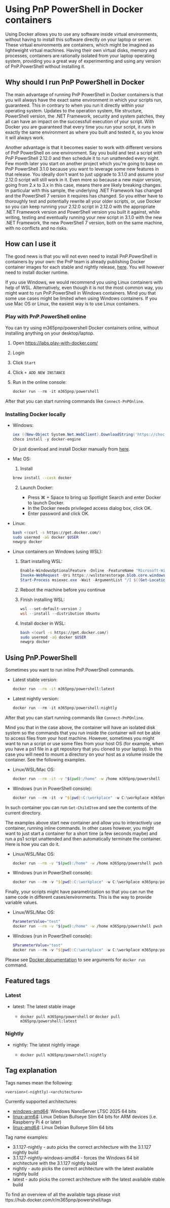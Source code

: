 # Using PnP PowerShell in Docker containers

Using Docker allows you to use any software inside virtual environments, without having to install this software directly on your laptop or server. These virtual environments are containers, which might be imagined as lightweight virtual machines. Having their own virtual disks, memory and processes, containers are rationally isolated from your laptop operating system, providing you a great way of experimenting and using any version of PnP.PowerShell without installing it.

## Why should I run PnP PowerShell in Docker

The main advantage of running PnP PowerShell in Docker containers is that you will always have the exact same environment in which your scripts run, guaranteed. This in contrary to when you run it directly within your operating system. Updates to the operation system, file structure, PowerShell version, the .NET Framework, security and system patches, they all can have an impact on the successfull execution of your script. With Docker you are guaranteed that every time you run your script, it runs in exactly the same environment as where you built and tested it, so you know it will always work.

Another advantage is that it becomes easier to work with different versions of PnP PowerShell on one environment. Say you build and test a script with PnP PowerShell 2.12.0 and then schedule it to run unattended every night. Few month later you start on another project which you're going to base on PnP PowerShell 3.1.0 because you want to leverage some new features in that release. You ideally don't want to just upgrade to 3.1.0 and assume your 2.12.0 script will still work in it. Even more so because a new major version, going from 2.x to 3.x in this case, means there are likely breaking changes. In particular with this sample, the underlying .NET Framework has changed and the PowerShell 7 version it requires has changed. So you either have to thoroughly test and potentially rewrite all your older scripts, or, use Docker so you can keep running your 2.12.0 script in 2.12.0 with the appropriate .NET Framework version and PowerShell version you built it against, while writing, testing and eventually running your new script in 3.1.0 with the new .NET Framework, the new PowerShell 7 version, both on the same machine, with no conflicts and no risks.

## How can I use it

The good news is that you will not even need to install PnP.PowerShell in containers by your own: the PnP team is already publishing Docker container images for each stable and nightly release, [here](https://hub.docker.com/r/m365pnp/powershell). You will however need to install docker runtime.

If you use Windows, we would recommend you using Linux containers with help of WSL. Alternatively, even though it is not the most common way, you might want to run PnP.PowerShell in Windows containers. Mind you that some use cases might be limited when using Windows containers. If you use Mac OS or Linux, the easiest way is to use Linux containers.

### Play with PnP.PowerShell online

You can try using m365pnp/powershell Docker containers online, without installing anything on your desktop/laptop.

1. Open https://labs.play-with-docker.com/

2. Login

3. Click `Start`

4. Click `+ ADD NEW INSTANCE`

5. Run in the online console:

    ```powershell
    docker run --rm -it m365pnp/powershell
    ```

After that you can start running commands like `Connect-PnPOnline`.

### Installing Docker locally

- Windows:

    ```powershell
    iex ((New-Object System.Net.WebClient).DownloadString('https://chocolatey.org/install.ps1'))
    choco install -y docker-engine
    ```

    Or just download and install Docker manually from [here](https://www.docker.com/get-started/).

- Mac OS:

    1. Install

    ```bash
    brew install --cask docker
    ```

    2. Launch Docker:

        - Press ⌘ + Space to bring up Spotlight Search and enter Docker to launch Docker.
        - In the Docker needs privileged access dialog box, click OK.
        - Enter password and click OK.

- Linux:

    ```bash
    bash <(curl -s https://get.docker.com/)
    sudo usermod -aG docker $USER
    newgrp docker
    ```

- Linux containers on Windows (using WSL):

    1. Start installing WSL:

        ```powershell
        Enable-WindowsOptionalFeature -Online -FeatureName "Microsoft-Windows-Subsystem-Linux", "VirtualMachinePlatform" -NoRestart
        Invoke-WebRequest -Uri https://wslstorestorage.blob.core.windows.net/wslblob/wsl_update_x64.msi -OutFile wsl_update_x64.msi -UseBasicParsing
        Start-Process msiexec.exe -Wait -ArgumentList "/I $((Get-Location).Path)\wsl_update_x64.msi /quiet"
        ```

    2. Reboot the machine before you continue

    3. Finish installing WSL:

        ```powershell
        wsl --set-default-version 2
        wsl --install --distribution Ubuntu
        ```

    4. Install docker in WSL:

        ```bash
        bash <(curl -s https://get.docker.com/)
        sudo usermod -aG docker $USER
        newgrp docker
        ```

## Using PnP.PowerShell

Sometimes you want to run inline PnP.PowerShell commands.

- Latest stable version:

    ```bash
    docker run --rm -it m365pnp/powershell:latest
    ```

- Latest nightly version:

    ```powershell
    docker run --rm -it m365pnp/powershell:nightly
    ```

After that you can start running commands like `Connect-PnPOnline`.

Mind you that in the case above, the container will have an isolated disk system so the commands that you run inside the container will not be able to access files from your host machine. However, sometimes you might want to run a script or use some files from your host OS (for example, when you have a ps1 file in a git repository that you cloned to your laptop). In this case you will need to mount a directory on your host as a volume inside the container. See the following examples.

- Linux/WSL/Mac OS:

    ```bash
    docker run --rm -it -v "$(pwd):/home" -w /home m365pnp/powershell
    ```

- Windows (run in PowerShell console):

    ```powershell
    docker run --rm -it -v "${pwd}:C:\workplace" -w C:\workplace m365pnp/powershell
    ```

In such container you can run `Get-ChildItem` and see the contents of the current directory.

The examples above start new container and allow you to interactively use container, running inline commands. In other cases however, you might want to just start a container for a short time (a few seconds maybe) and run a ps1 script unattended and then automatically terminate the container. Here is how you can do it.

- Linux/WSL/Mac OS:

    ```bash
    docker run --rm -v "$(pwd):/home" -w /home m365pnp/powershell pwsh test.ps1
    ```

- Windows (run in PowerShell console):

    ```powershell
    docker run --rm -v "${pwd}:C:\workplace" -w C:\workplace m365pnp/powershell:1.10.0-nanoserver-1809 pwsh test.ps1
    ```

Finally, your scripts might have parametrization so that you can run the same code in different cases/environments. This is the way to provide variable values.

- Linux/WSL/Mac OS:

    ```bash
    ParameterValue="test"
    docker run --rm -v "$(pwd):/home" -w /home m365pnp/powershell pwsh -c "./test.ps1 -Parameter1 $ParameterValue"
    ```

- Windows (run in PowerShell console):

    ```powershell
    $ParameterValue="test"
    docker run --rm -v "${pwd}:C:\workplace" -w C:\workplace m365pnp/powershell:1.10.0-nanoserver-1809 pwsh -c "./test.ps1 -Parameter1 $ParameterValue"
    ```

Please see [Docker documentation](https://docs.docker.com/engine/reference/run/) to see arguments for `docker run` command.

## Featured tags

### Latest

* latest: The latest stable image

  * `docker pull m365pnp/powershell` or `docker pull m365pnp/powershell:latest`

### Nightly

* nightly: The latest nightly image

  * `docker pull m365pnp/powershell:nightly`

## Tag explanation

Tags names mean the following:

`<version>(-nightly)-<architecture>`

Currently supported architectures:

* [windows-amd64](/pnp/powershell/blob/dev/docker/windows-amd64.dockerfile): Windows NanoServer LTSC 2025 64 bits
* [linux-arm64](/pnp/powershell/blob/dev/docker/linux-arm64.dockerfile): Linux Debian Bullseye Slim 64 bits for ARM devices (i.e. Raspberry Pi 4 or later)
* [linux-amd64](/pnp/powershell/blob/dev/docker/linux-amd64.dockerfile): Linux Debian Bullseye Slim 64 bits

Tag name examples:

* 3.1.127-nightly - auto picks the correct architecture with the 3.1.127 nightly build
* 3.1.127-nightly-windows-amd64 - forces the Windows 64 bit architecture with the 3.1.127 nightly build
* nightly - auto picks the correct architecture with the latest available nightly build
* latest - auto picks the correct architecture with the latest available stable build

To find an overview of all the available tags please visit ttps://hub.docker.com/r/m365pnp/powershell/tags
